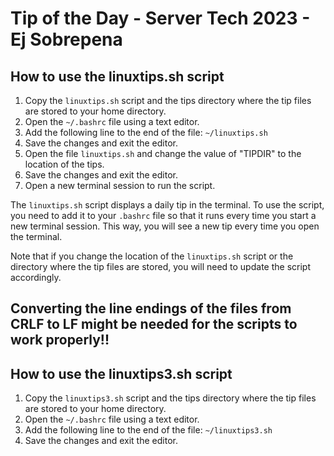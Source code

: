 # Tip of the Day - Server Tech 2023 - Ej Sobrepena


## How to use the linuxtips.sh script

1. Copy the `linuxtips.sh` script and the tips directory where the tip files are stored to your home directory.
2. Open the `~/.bashrc` file using a text editor.
3. Add the following line to the end of the file: `~/linuxtips.sh`
4. Save the changes and exit the editor.
5. Open the file `linuxtips.sh` and change the value of "TIPDIR" to the location of the tips.
6. Save the changes and exit the editor.
7. Open a new terminal session to run the script.

The `linuxtips.sh` script displays a daily tip in the terminal. To use the script, you need to add it to your `.bashrc` file so that it runs every time you start a new terminal session. This way, you will see a new tip every time you open the terminal. 

Note that if you change the location of the `linuxtips.sh` script or the directory where the tip files are stored, you will need to update the script accordingly.

## Converting the line endings of the files from CRLF to LF might be needed for the scripts to work properly!!

## How to use the linuxtips3.sh script

1. Copy the `linuxtips3.sh` script and the tips directory where the tip files are stored to your home directory.
2. Open the `~/.bashrc` file using a text editor.
3. Add the following line to the end of the file: `~/linuxtips3.sh`
4. Save the changes and exit the editor.